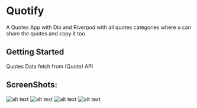 # Quotify 

A Quotes App with Dio and Riverpod with all quotes categories where u can share the quotes and copy it too.

## Getting Started

Quotes Data fetch from (Quote) API

## ScreenShots:

![alt text](assets/images/1.jpeg)
![alt text](assets/images/2.png)
![alt text](assets/images/3.png)
![alt text](assets/images/4.png)
